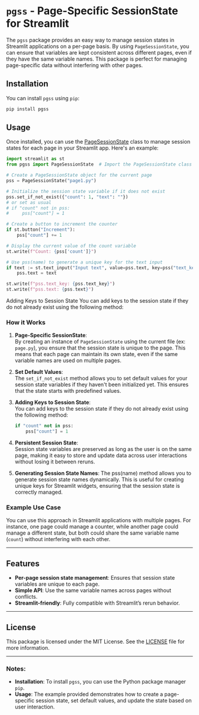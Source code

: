 # `pgss` - Page-Specific SessionState for Streamlit

The `pgss` package provides an easy way to manage session states in Streamlit applications on a per-page basis. By using `PageSessionState`, you can ensure that variables are kept consistent across different pages, even if they have the same variable names. This package is perfect for managing page-specific data without interfering with other pages.

## Installation

You can install `pgss` using `pip`:

```bash
pip install pgss
```

## Usage

Once installed, you can use the [PageSessionState](http://_vscodecontentref_/1) class to manage session states for each page in your Streamlit app. Here's an example:

```python
import streamlit as st
from pgss import PageSessionState  # Import the PageSessionState class

# Create a PageSessionState object for the current page
pss = PageSessionState("page1.py")

# Initialize the session state variable if it does not exist
pss.set_if_not_exist({"count": 1, "text": ""})
# or set as usual
# if "count" not in pss:
#     pss["count"] = 1

# Create a button to increment the counter
if st.button("Increment"):
    pss["count"] += 1

# Display the current value of the count variable
st.write(f"Count: {pss['count']}")

# Use pss(name) to generate a unique key for the text input
if text := st.text_input("Input text", value=pss.text, key=pss("text_key")):
    pss.text = text

st.write(f"pss.text_key: {pss.text_key}")
st.write(f"pss.text: {pss.text}")
```
Adding Keys to Session State
You can add keys to the session state if they do not already exist using the following method:


### How it Works

1. **Page-Specific SessionState**:  
   By creating an instance of `PageSessionState` using the current file (ex: `page.py`), you ensure that the session state is unique to the page. This means that each page can maintain its own state, even if the same variable names are used on multiple pages.

1. **Set Default Values**:  
   The `set_if_not_exist` method allows you to set default values for your session state variables if they haven't been initialized yet. This ensures that the state starts with predefined values.

1. **Adding Keys to Session State**:  
   You can add keys to the session state if they do not already exist using the following method:
   ```python
   if "count" not in pss:
       pss["count"] = 1
   ```

1. **Persistent Session State**:  
   Session state variables are preserved as long as the user is on the same page, making it easy to store and update data across user interactions without losing it between reruns.

1. **Generating Session State Names**:
   The pss(name) method allows you to generate session state names dynamically. This is useful for creating unique keys for Streamlit widgets, ensuring that the session state is correctly managed.

### Example Use Case

You can use this approach in Streamlit applications with multiple pages. For instance, one page could manage a counter, while another page could manage a different state, but both could share the same variable name (`count`) without interfering with each other.

---

## Features

- **Per-page session state management**: Ensures that session state variables are unique to each page.
- **Simple API**: Use the same variable names across pages without conflicts.
- **Streamlit-friendly**: Fully compatible with Streamlit’s rerun behavior.

---

## License

This package is licensed under the MIT License. See the [LICENSE](LICENSE) file for more information.

---

### Notes:
- **Installation**: To install `pgss`, you can use the Python package manager `pip`.
- **Usage**: The example provided demonstrates how to create a page-specific session state, set default values, and update the state based on user interaction.

